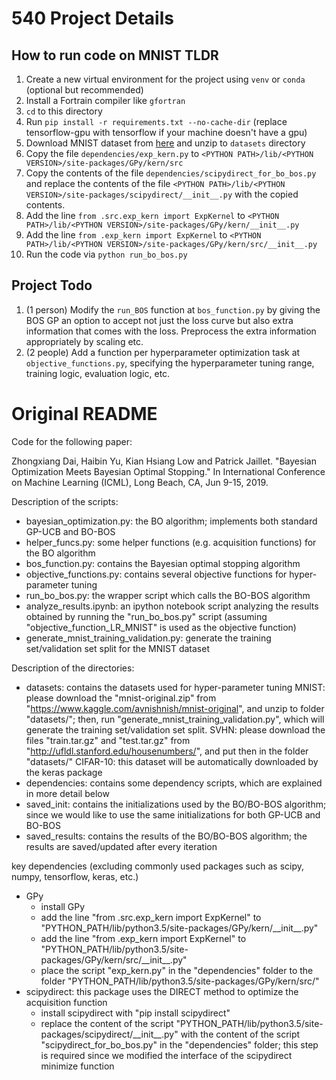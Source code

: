 # 540 Project Details

## How to run code on MNIST TLDR
1. Create a new virtual environment for the project using `venv` or `conda` (optional but recommended)
2. Install a Fortrain compiler like `gfortran`
3. `cd` to this directory
4. Run `pip install -r requirements.txt --no-cache-dir` (replace tensorflow-gpu with tensorflow if your machine doesn't have a gpu)
5. Download MNIST dataset from [here](https://www.kaggle.com/avnishnish/mnist-original) and unzip to `datasets` directory
6. Copy the file `dependencies/exp_kern.py` to `<PYTHON PATH>/lib/<PYTHON VERSION>/site-packages/GPy/kern/src`
7. Copy the contents of the file `dependencies/scipydirect_for_bo_bos.py` and replace the contents of the file `<PYTHON PATH>/lib/<PYTHON VERSION>/site-packages/scipydirect/__init__.py` with the copied contents.
8. Add the line `from .src.exp_kern import ExpKernel` to `<PYTHON PATH>/lib/<PYTHON VERSION>/site-packages/GPy/kern/__init__.py`
9. Add the line `from .exp_kern import ExpKernel` to `<PYTHON PATH>/lib/<PYTHON VERSION>/site-packages/GPy/kern/src/__init__.py`
10. Run the code via `python run_bo_bos.py`


## Project Todo
1. (1 person) Modify the `run_BOS` function at `bos_function.py` by giving the BOS GP an option to accept not just the loss curve but also extra information that comes with the loss. Preprocess the extra information appropriately by scaling etc.
2. (2 people) Add a function per hyperparameter optimization task at `objective_functions.py`, specifying the hyperparameter tuning range, training logic, evaluation logic, etc.


# Original README

Code for the following paper:

Zhongxiang Dai, Haibin Yu, Kian Hsiang Low and Patrick Jaillet. "Bayesian Optimization
Meets Bayesian Optimal Stopping." In International Conference on Machine Learning (ICML),
Long Beach, CA, Jun 9-15, 2019.



Description of the scripts:
* bayesian_optimization.py: the BO algorithm; implements both standard GP-UCB and BO-BOS
* helper_funcs.py: some helper functions (e.g. acquisition functions) for the BO algorithm
* bos_function.py: contains the Bayesian optimal stopping algorithm
* objective_functions.py: contains several objective functions for hyper-parameter tuning
* run_bo_bos.py: the wrapper script which calls the BO-BOS algorithm
* analyze_results.ipynb: an ipython notebook script analyzing the results obtained by running the "run_bo_bos.py" script (assuming "objective_function_LR_MNIST" is used as the objective function)
* generate_mnist_training_validation.py: generate the training set/validation set split for the MNIST dataset


Description of the directories:
* datasets: contains the datasets used for hyper-parameter tuning
    MNIST: please download the "mnist-original.zip" from "https://www.kaggle.com/avnishnish/mnist-original", and unzip to folder "datasets/";
        then, run "generate_mnist_training_validation.py", which will generate the training set/validation set split.
    SVHN: please download the files "train.tar.gz" and "test.tar.gz" from "http://ufldl.stanford.edu/housenumbers/", 
        and put then in the folder "datasets/"
    CIFAR-10: this dataset will be automatically downloaded by the keras package
* dependencies: contains some dependency scripts, which are explained in more detail below
* saved_init: contains the initializations used by the BO/BO-BOS algorithm; since we would like to use the same initializations for both GP-UCB and BO-BOS
* saved_results: contains the results of the BO/BO-BOS algorithm; the results are saved/updated after every iteration


key dependencies (excluding commonly used packages such as scipy, numpy, tensorflow, keras, etc.)
* GPy
    * install GPy
    * add the line "from .src.exp_kern import ExpKernel" to "PYTHON_PATH/lib/python3.5/site-packages/GPy/kern/\_\_init\_\_.py"
    * add the line "from .exp_kern import ExpKernel" to "PYTHON_PATH/lib/python3.5/site-packages/GPy/kern/src/\_\_init\_\_.py"
    * place the script "exp_kern.py" in the "dependencies" folder to the folder "PYTHON_PATH/lib/python3.5/site-packages/GPy/kern/src/"
* scipydirect: this package uses the DIRECT method to optimize the acquisition function
    * install scipydirect with "pip install scipydirect"
    * replace the content of the script "PYTHON_PATH/lib/python3.5/site-packages/scipydirect/\_\_init\_\_.py" with the content of the script "scipydirect_for_bo_bos.py" in the "dependencies" folder; this step is required since we modified the interface of the scipydirect minimize function

